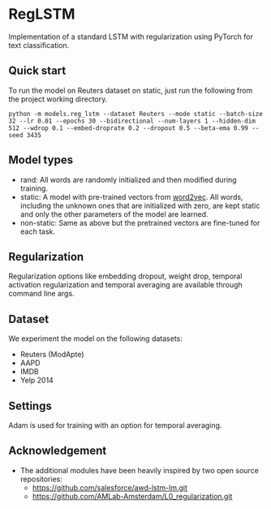 # RegLSTM

Implementation of a standard LSTM with regularization using PyTorch  for text classification.

## Quick start

To run the model on Reuters dataset on static, just run the following from the project working directory.

```
python -m models.reg_lstm --dataset Reuters --mode static --batch-size 32 --lr 0.01 --epochs 30 --bidirectional --num-layers 1 --hidden-dim 512 --wdrop 0.1 --embed-droprate 0.2 --dropout 0.5 --beta-ema 0.99 --seed 3435
```

## Model types

- rand: All words are randomly initialized and then modified during training.
- static: A model with pre-trained vectors from [word2vec](https://code.google.com/archive/p/word2vec/). 
    All words, including the unknown ones that are initialized with zero, are kept static and only the other 
    parameters of the model are learned.
- non-static: Same as above but the pretrained vectors are fine-tuned for each task.

## Regularization

Regularization options like embedding dropout, weight drop, temporal activation regularization and temporal averaging are available 
through command line args.

## Dataset

We experiment the model on the following datasets:

- Reuters (ModApte)
- AAPD
- IMDB
- Yelp 2014

## Settings

Adam is used for training with an option for temporal averaging.

## Acknowledgement
- The additional modules have been heavily inspired by two open source repositories:
	- https://github.com/salesforce/awd-lstm-lm.git
	- https://github.com/AMLab-Amsterdam/L0_regularization.git
